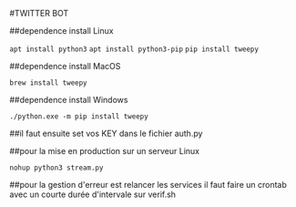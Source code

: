 #TWITTER BOT

##dependence install Linux

```apt install python3```
```apt install python3-pip```
```pip install tweepy```

##dependence install MacOS

```brew install tweepy```

##dependence install Windows

```./python.exe -m pip install tweepy```


##il faut ensuite set vos KEY dans le fichier auth.py

##pour la mise en production sur un serveur Linux

```nohup python3 stream.py```

##pour la gestion d'erreur est relancer les services il faut faire un crontab avec un courte durée d'intervale sur verif.sh
